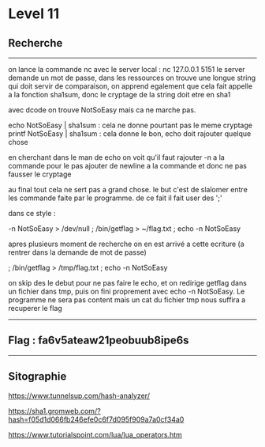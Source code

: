 # Level 11

## Recherche
---

on lance la commande nc avec le server local : nc 127.0.0.1 5151
le server demande un mot de passe, dans les ressources on  trouve une longue string qui doit servir de comparaison, on apprend egalement que cela fait appelle a la fonction sha1sum, donc le cryptage de la string doit etre en sha1

avec dcode on trouve NotSoEasy mais ca ne marche pas.

echo NotSoEasy | sha1sum : cela ne donne pourtant pas le meme cryptage
printf NotSoEasy | sha1sum : cela donne le bon, echo doit rajouter quelque chose

en cherchant dans le man de echo on voit qu'il faut rajouter -n a la commande pour le pas ajouter de newline a la commande et donc ne pas fausser le cryptage


au final tout cela ne sert pas a grand chose. le but c'est de slalomer entre les commande faite par le programme. 
de ce fait il fait user des ';'

dans ce style : 

-n NotSoEasy > /dev/null ; /bin/getflag > ~/flag.txt ; echo -n NotSoEasy

apres plusieurs moment de recherche on en est arrivé a cette ecriture
(a rentrer dans la demande de mot de passe)

 ; /bin/getflag > /tmp/flag.txt ; echo -n NotSoEasy

on skip des le debut pour ne pas faire le echo, et on redirige getflag dans un fichier dans tmp, puis on fini proprement avec echo -n NotSoEasy. Le programme ne sera pas content mais un cat du fichier tmp nous suffira a recuperer le flag

---
## Flag : fa6v5ateaw21peobuub8ipe6s
---
## Sitographie

https://www.tunnelsup.com/hash-analyzer/

https://sha1.gromweb.com/?hash=f05d1d066fb246efe0c6f7d095f909a7a0cf34a0

https://www.tutorialspoint.com/lua/lua_operators.htm

